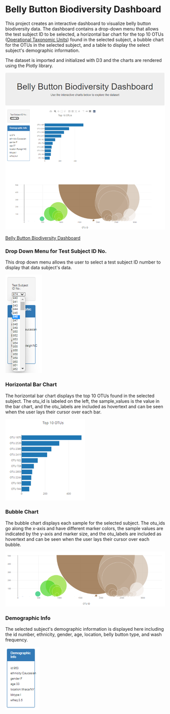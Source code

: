 # Belly Button Biodiversity Dashboard

This project creates an interactive dashboard to visualize belly button biodiversity data. The dashboard contains a drop-down menu that allows the test subject ID to be selected, a horizontal bar chart for the top 10 OTUs ([Operational Taxonomic Units](https://en.wikipedia.org/wiki/Operational_taxonomic_unit)) found in the selected subject, a bubble chart for the OTUs in the selected subject, and a table to display the select subject's demographic information.

The dataset is imported and initialized with D3 and the charts are rendered using the Plotly library.

![1680924908943](image/README/1680924908943.png)

[Belly Button Biodiversity Dashboard](https://drainlm.github.io/belly-button-challenge/)

### Drop Down Menu for Test Subject ID No.

This drop down menu allows the user to select a test subject ID number to display that data subject's data.

![1680924937094](image/README/1680924937094.png)

### Horizontal Bar Chart

The horizontal bar chart displays the top 10 OTUs found in the selected subject. The otu_id is labeled on the left, the sample_values is the value in the bar chart, and the otu_labels are included as hovertext and can be seen when the user lays their cursor over each bar.

![1680924950100](image/README/1680924950100.png)

### Bubble Chart

The bubble chart displays each sample for the selected subject. The otu_ids go along the x-axis and have different marker colors, the sample values are indicated by the y-axis and marker size, and the otu_labels are included as hovertext and can be seen when the user lays their cursor over each bubble.

![1680924964872](image/README/1680924964872.png)

### Demographic Info

The selected subject's demographic information is displayed here including the id number, ethnicity, gender, age, location, belly button type, and wash frequency.

![1680924977788](image/README/1680924977788.png)
